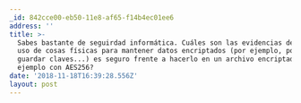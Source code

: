 ```yaml
---
_id: 842cce00-eb50-11e8-af65-f14b4ec01ee6
address: ''
title: >-
  Sabes bastante de seguirdad informática. Cuáles son las evidencias de que el
  uso de cosas físicas para mantener datos encriptados (por ejemplo, postit para
  guardar claves...) es seguro frente a hacerlo en un archivo encriptado, por
  ejemplo con AES256?
date: '2018-11-18T16:39:28.556Z'
layout: post
---
```

 
